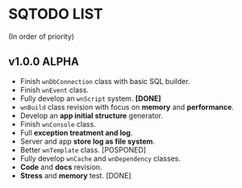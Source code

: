  SQTODO LIST
==============
(In order of priority)

## v1.0.0 ALPHA

- Finish `wnDbConnection` class with basic SQL builder.
- Finish `wnEvent` class.
- Fully develop an `wnScript` system. **[DONE]**
- `wnBuild` class revision with focus on **memory** and **performance**.
- Develop an **app initial structure** generator.
- Finish `wnConsole` class.
- Full **exception treatment and log**.
- Server and app **store log as file system**.
- Better `wnTemplate` class. [POSPONED]
- Fully develop `wnCache` and `wnDependency` classes.
- **Code** and **docs** revision.
- **Stress** and **memory** test. [DONE]